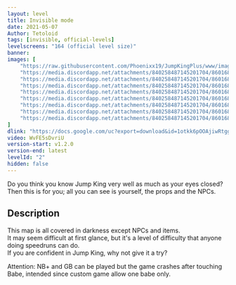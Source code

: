 ```yaml
---
layout: level
title: Invisible mode
date: 2021-05-07
Author: Tetoloid
tags: [invisible, official-levels]
levelscreens: "164 (official level size)"
banner: 
images: [
    "https://raw.githubusercontent.com/Phoenixx19/JumpKingPlus/www/images/2_banner.png",
    "https://media.discordapp.net/attachments/840258487145201704/860168145025368114/001.PNG",
    "https://media.discordapp.net/attachments/840258487145201704/860168146274877440/002.PNG",
    "https://media.discordapp.net/attachments/840258487145201704/860168147688226866/003.PNG",
    "https://media.discordapp.net/attachments/840258487145201704/860168149109964830/004.PNG",
    "https://media.discordapp.net/attachments/840258487145201704/860168150347808808/005.PNG",
    "https://media.discordapp.net/attachments/840258487145201704/860168151568089098/006.PNG",
    "https://media.discordapp.net/attachments/840258487145201704/860168153053134898/007.PNG",
    "https://media.discordapp.net/attachments/840258487145201704/860168154448396308/008.PNG"
]
dlink: "https://docs.google.com/uc?export=download&id=1otkk6pOOAjiwRtgg-fmmg-McmeOzL_Ja"
video: WvFE5sDvriU
version-start: v1.2.0
version-end: latest
levelId: "2"
hidden: false
---
```


Do you think you know Jump King very well as much as your eyes closed? <br>Then this is for you; all you can see is yourself, the props and the NPCs.

<!-- more -->

<div id="description">
    <h2>Description</h2>
    <p>This map is all covered in darkness except NPCs and items.<br>
    It may seem difficult at first glance, but it's a level of difficulty that anyone doing speedruns can do.<br>
    If you are confident in Jump King, why not give it a try?</p>
    <p>Attention: NB+ and GB can be played but the game crashes after touching Babe, intended since custom game allow one babe only.</p>
</div>